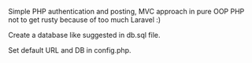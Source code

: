 Simple PHP authentication and posting, MVC approach in pure OOP PHP not to get rusty because of too much Laravel :)

Create a database like suggested in db.sql file.

Set default URL and DB in config.php.